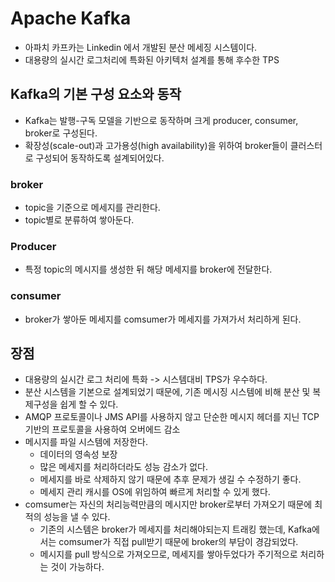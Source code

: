 # Apache Kafka

- 아파치 카프카는 Linkedin 에서 개발된 분산 메세징 시스템이다.
- 대용량의 실시간 로그처리에 특화된 아키텍처 설계를 통해 후수한 TPS

## Kafka의 기본 구성 요소와 동작

- Kafka는 발행-구독 모델을 기반으로 동작하며 크게 producer, consumer, broker로 구성된다.
- 확장성(scale-out)과 고가용성(high availability)을 위하여 broker들이 클러스터로 구성되어 동작하도록 설계되어있다.

### broker

- topic을 기준으로 메세지를 관리한다.
- topic별로 분류하여 쌓아둔다.

### Producer

- 특정 topic의 메시지를 생성한 뒤 해당 메세지를 broker에 전달한다.

### consumer

- broker가 쌓아둔 메세지를 comsumer가 메세지를 가져가서 처리하게 된다.

## 장점

- 대용량의 실시간 로그 처리에 특화 -> 시스템대비 TPS가 우수하다.
- 분산 시스템을 기본으로 설계되었기 때문에, 기존 메시징 시스템에 비해 분산 및 복제구성을 쉽게 할 수 있다.
- AMQP 프로토콜이나 JMS API를 사용하지 않고 단순한 메시지 헤더를 지닌 TCP기반의 프로토콜을 사용하여 오버에드 감소
- 메시지를 파일 시스템에 저장한다.
  - 데이터의 영속성 보장
  - 많은 메세지를 처리하더라도 성능 감소가 없다.
  - 메세지를 바로 삭제하지 않기 때문에 추후 문제가 생길 수 수정하기 좋다.
  - 메세지 관리 캐시를 OS에 위임하여 빠르게 처리할 수 있게 했다.
- comsumer는 자신의 처리능력만큼의 메시지만 broker로부터 가져오기 때문에 최적의 성능을 낼 수 있다.
  - 기존의 시스템은 broker가 메세지를 처리해야되는지 트래킹 했는데, Kafka에서는 comsumer가 직접 pull받기 때문에 broker의 부담이 경감되었다.
  - 메시지를 pull 방식으로 가져오므로, 메세지를 쌓아두었다가 주기적으로 처리하는 것이 가능하다.

